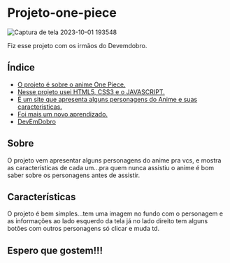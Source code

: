# Projeto-one-piece

![Captura de tela 2023-10-01 193548](https://github.com/alyyssonSanttos/Projeto-one-piece/assets/125829817/847c8b32-224a-45ab-a11d-1c0ce556751d)

Fiz esse projeto com os irmãos do Devemdobro.

## Índice

- [ O projeto é sobre o anime One Piece.](#Abolt)
- [Nesse projeto usei HTML5, CSS3 e o JAVASCRIPT.](#features)
- [É um site que apresenta alguns personagens do Anime e suas caracteristicas.](#usage)
- [Foi mais um novo aprendizado.](#contributing)
- [DevEmDobro](#license)

## Sobre

O projeto vem apresentar alguns personagens do anime pra vcs, e mostra as características de cada um...pra quem nunca assistiu o anime é bom saber sobre os personagens antes de assistir.

## Características

O projeto é bem simples...tem uma imagem no fundo com o personagem e as informações ao lado esquerdo da tela já no lado direito tem alguns botões com outros personagens só clicar e muda td.

## Espero que gostem!!!
